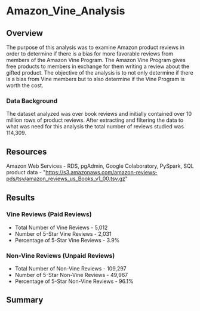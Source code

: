 # Amazon_Vine_Analysis
## Overview
The purpose of this analysis was to examine Amazon product reviews in order to determine if there is a bias for more favorable reviews from members of the Amazon Vine Program.  The Amazon Vine Program gives free products to members in exchange for them writing a review about the gifted product. The objective of the analysis is to not only determine if there is a bias from Vine members but to also determine if the Vine Program is worth the cost.

### Data Background
The dataset analyzed was over book reviews and initially contained over 10 million rows of product reviews. After extracting and filtering the data to what was need for this analysis the total number of reviews studied was 114,309. 
## Resources

Amazon Web Services - RDS, pgAdmin, Google Colaboratory, PySpark, SQL
product data - "https://s3.amazonaws.com/amazon-reviews-pds/tsv/amazon_reviews_us_Books_v1_00.tsv.gz"

## Results

### Vine Reviews (Paid Reviews)
- Total Number of Vine Reviews - 5,012
- Number of 5-Star Vine Reviews - 2,031
- Percentage of 5-Star Vine Reviews - 3.9%

### Non-Vine Reviews (Unpaid Reviews)
- Total Number of Non-Vine Reviews - 109,297
- Number of 5-Star Non-Vine Reviews - 49,967
- Percentage of 5-Star Non-Vine Reviews - 96.1%

## Summary
